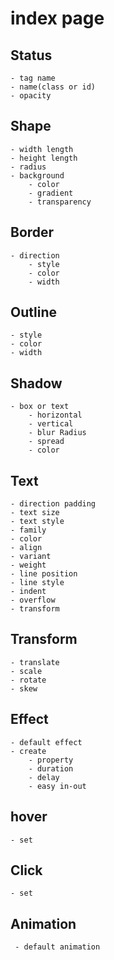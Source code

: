 # index page

## Status
    - tag name
    - name(class or id)
    - opacity

## Shape
    - width length
    - height length
    - radius
    - background
        - color
        - gradient
        - transparency

## Border
    - direction
        - style
        - color
        - width

## Outline
    - style
    - color
    - width

## Shadow
    - box or text
        - horizontal
        - vertical
        - blur Radius
        - spread
        - color


## Text
    - direction padding
    - text size
    - text style
    - family
    - color
    - align
    - variant
    - weight
    - line position
    - line style
    - indent
    - overflow
    - transform
    
## Transform
    - translate
    - scale
    - rotate
    - skew

## Effect
    - default effect
    - create
        - property
        - duration
        - delay
        - easy in-out

## hover
    - set

## Click
    - set

## Animation
     - default animation